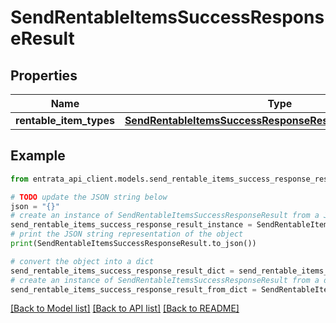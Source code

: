 # SendRentableItemsSuccessResponseResult


## Properties

Name | Type | Description | Notes
------------ | ------------- | ------------- | -------------
**rentable_item_types** | [**SendRentableItemsSuccessResponseResultRentableItemTypes**](SendRentableItemsSuccessResponseResultRentableItemTypes.md) |  | 

## Example

```python
from entrata_api_client.models.send_rentable_items_success_response_result import SendRentableItemsSuccessResponseResult

# TODO update the JSON string below
json = "{}"
# create an instance of SendRentableItemsSuccessResponseResult from a JSON string
send_rentable_items_success_response_result_instance = SendRentableItemsSuccessResponseResult.from_json(json)
# print the JSON string representation of the object
print(SendRentableItemsSuccessResponseResult.to_json())

# convert the object into a dict
send_rentable_items_success_response_result_dict = send_rentable_items_success_response_result_instance.to_dict()
# create an instance of SendRentableItemsSuccessResponseResult from a dict
send_rentable_items_success_response_result_from_dict = SendRentableItemsSuccessResponseResult.from_dict(send_rentable_items_success_response_result_dict)
```
[[Back to Model list]](../README.md#documentation-for-models) [[Back to API list]](../README.md#documentation-for-api-endpoints) [[Back to README]](../README.md)


